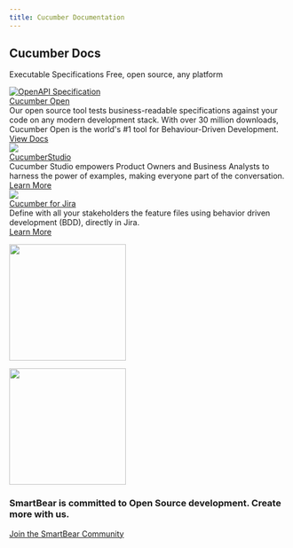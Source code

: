 ```yaml
---
title: Cucumber Documentation
---
```


<section class="band py-6 bg-image-cover  band-full-width-content bg-transparent" style="background-image:url(https://static0.smartbear.co/cucumber/media/images/home/cucumber-home-hero-bg.png?ext=.png);" id="" data-nav-text="">
    <div class="container">
        <div class="row">
          <div class="col-12">

<div class="row text-center text-md-left py-4 py-md-6 px-4 px-md-6">
<div class="col-12 col-md-12">
<h1 class="text-white font-light text-center">Cucumber Docs</h1>

<p class="h5 text-white anti-aliased text-center">Executable Specifications
Free, open source, any platform </p>
</div>
</div>
          </div>
        </div>
    </div>
  </div></section>   
<section class="band hover-trio band-full-width-content bg-gray-xtra-light" style="background-image:url();" id="" data-nav-text="">
    <div class="container">
        <div class="row">
          <div class="col-12">
            <div class="row">
<div class="col-12 col-md-4 trio-col">
<div class="trio-icon"><a href="https://cucumber.io/tools/cucumber-open/"><img alt="OpenAPI Specification" src="https://static0.smartbear.co/cucumber/media/images/logos/icons/cucumber-open-icon.svg"></a></div>

<div class="trio-title"><a class="text-gray-dark" href="https://cucumber.io/tools/cucumber-open/">Cucumber Open</a></div>

<div class="trio-desc">Our open source tool tests business-readable specifications against your code on any modern development stack. With over 30 million downloads, Cucumber Open is the world's #1 tool for Behaviour-Driven Development.</div>

<div class="trio-link"><a class="btn btn-cucumber-outlined" href="https://cucumber.io/docs/installation/">View Docs</a></div>
</div>

<div class="col-12 col-md-4 trio-col active">
<div class="trio-icon"><a href="https://cucumber.io/tools/cucumberstudio/"><img src="https://static0.smartbear.co/cucumber/media/images/logos/icons/c4j-icon.png"></a></div>

<div class="trio-title"><a class="text-gray-dark" href="https://cucumber.io/tools/cucumberstudio/">CucumberStudio</a></div>

<div class="trio-desc">Cucumber Studio empowers Product Owners and Business Analysts to harness the power of examples, making everyone part of the conversation.</div>

<div class="trio-link"><a class="btn btn-cucumber-outlined" href="https://cucumber.io/tools/cucumberstudio/">Learn More</a></div>
</div>

<div class="col-12 col-md-4 trio-col">
<div class="trio-icon"><a href="https://cucumber.io/tools/cucumber-for-jira/"><img src="https://static0.smartbear.co/cucumber/media/images/logos/icons/c4j-icon.png"></a></div>

<div class="trio-title"><a class="text-gray-dark" href="https://cucumber.io/tools/cucumber-for-jira/">Cucumber for Jira</a></div>

<div class="trio-desc">Define with all your stakeholders the feature files using behavior driven development (BDD), directly in Jira.</div>

<div class="trio-link"><a class="btn btn-cucumber-outlined" href="https://cucumber.io/tools/cucumber-for-jira/">Learn More</a></div>
</div>
</div>
        </div>
    </div>
  </div></section>  
    <section class="band pt-5 pb-6 band-full-width-content bg-transparent" style="background-image:url();" id="" data-nav-text="">
      <div class="container">
          <div class="row">
            <div class="col-12">
              <div class="d-block d-md-flex">
  <div class="align-self-center w-100 w-md-50">
  <p class="d-none d-md-block ab-gray-light-close text-center text-md-left"><img alt="" src="https://static0.smartbear.co/cucumber/media/images/home/smartbear-logo.svg" style="width: 210px; height: auto;"></p>
  <p class="d-block d-md-none text-center text-md-left"><img alt="" src="https://static0.smartbear.co/cucumber/media/images/home/smartbear-logo.svg" style="width: 210px; height: auto;"></p>
  <h3 class="text-center text-md-left">SmartBear is committed to Open Source development. Create more with us.</h3>
  
  <p class="text-center text-md-left"><a class="cta-underlined mt-4 d-inline-block text-center text-md-left mx-auto mx-md-0" href="https://community.smartbear.com/t5/Cucumber-Community/ct-p/Cucumber?utm_source=communityBlock&utm_medium=CucumberDocs&utm_campaign=Welcome" target="_blank">Join the SmartBear Community</a></p>
  </div>
  
  <div class="text-center w-100 w-md-50 mt-5 mt-md-0"><img alt="" class="ml-0 ml-md-6" src="https://static0.smartbear.co/cucumber/media/images/home/community-orbit.png"></div>
  </div>
          </div>
      </div>
    </div>
</section>
  </div>
</section>
